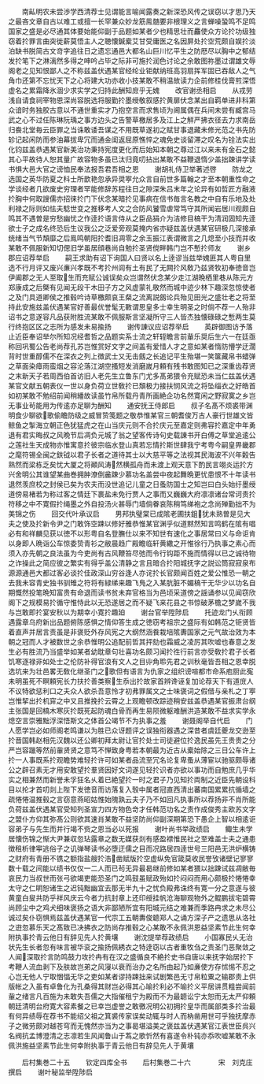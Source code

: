 <!-- { "loadSidebar": true } -->
　　南畆明农未尝渉学西清荐士见谓能言喻闻露奏之新深恐风传之误窃以才思乃天之最吝文章自古以难工或擅一长罕兼众妙龙筋鳯髄要非根理义之言蝉噪蛩鸣不足鸣国家之盛是必尽通其体要始能仰副于品题如某者少也精思壮而麤使众方论扵功级独窃着扵罪言曲突徙薪莫悟主人之聴懐鍼槖艾甘受庸医之名因屏处扵空荒颇自娱扵淡泊缺书脱简古文竒字追往日之遗忘通邑大都名山巨川忆平生之防厯尽以胸中之郁结发扵笔下之淋漓然多得之呻吟占毕之际非可施扵润色讨论之余敢图祢墨过谓雄文辱阁老之见知恨鄙人之不称兹盖伏遇某官经纶业钜献纳班高羽扇挥军固已吞敌人之气角巾还第不忘忧天下之心将建大功亦收小技某敢不稍温故读力企前修桂伐膏煎深悟虚名之累霜降氷涸少求实学之归持此酬知庻乎无媿
　　改官谢丞相启
　　从戎劳浅自请食祠宰物恩深尚容脱选将服勤扵墨绶敬叙感扵黄扉伏念某出自羁单进非科第众谙时务独胶古意以不通世重实才乃抱空言而求售顷为阃属偶在兵间未尝有臧宫马武之心不过任陈琳阮瑀之事方边头之告警草檄居多及江上之觧严拂衣径去力求南岳归飬北堂毎云臣罪之当诛敢诿吾谋之不用既草遂初之赋甘事退藏未修光范之书先防轸记起闲防而参油幕拔卑冗而通金闺返屈原憔悴之魂免史谈留滞之叹名为铨法实出化钧兹盖恭遇某官新美治功秉持宪度更化而后始知本朝之尊过江以来未有金石之懿其心平故待人恕其量广故容物多虽已汰归竟叨拈出某敢不益鞭退惰少盖拙踈讲学读书惧大邑大官之谤恤民奉法报吾君吾相之恩
　　谢胡礼侍卫举著述啓
　　防龙之选国之英华防夏之科士所歆艳忽承异奨寕允众言自前世多篇翰之才至本朝重性命之学谈经者几欲废史穷理者罕能修辞苏程往日之隙深朱吕末年之论异有如哲匠方融液扵胸中何取謏儒亦招徕扵门下伏念某暗扵见事病在信书毎言名教之中自有乐地及处利禄之际则如怯夫騐世变之推移考人文之合防风饕雪虐常笃守其所闻岩居川观颇自鸣其不遇曽是穷愁幽忧之作逹扵语言侍从之臣品狷介为洁修目槁干为清润固知先逹欲士子之成名终恐后生议我公之泛爱旁观莫掩内省亦疑兹盖伏遇某官研极几深接承统绪当气节頽靡之后鳯鸣朝阳扵耆旧凋零之余玉振江表谓微言之几熄至小技而并收某敢不佩服新知切偲旧学虽居顔巷尚自勉扵圣贤傥畔韩门岂不慙扵师友
　　谢乡郡应诏荐举启
　　嗣王求助有诏下询国人曰贤以名上逹谬当兹举媿匪其人粤自里选不行月评又废兴亷兴孝既不考扵州闾有土有民了无闗扵风敎乃兹贤牧初奉徳音岂伊阖郡之无人至取生而充赋公诚误矣众岂谓然伏念某少走江湖晩栖里巷从陈元方郑康成之后槩有见闻无段干木田子方之风虚蒙礼敬然而城中迹少林下趣深忽惊使者之及门具道卿侯之推毂吟诗草檄颇哀王粲之流离説劔论兵殆见田光之盛壮老之将至持此安施兹盖伏遇某官好善最优誉髦无斁谓思皇多士幸生明圣之时倘不荐一人殆非诏书之意遂容凡品获附胜流某敢不佩服斯言坚凝所守三人皆杰独懐碌碌之慙两生莫行终抱区区之志所为感发未易揄扬
　　谢传諌议应诏荐举启
　　英辟御图访予落止近臣奉诏举尔所知况经耆哲之品题实系士流之轩轾瞻言前軰乐奨后生六一在廷亟称回巩蜀公告老尚荐孔苏岂惟赏好文字之间盖有爱惜人才之意如某者惰防懵学迂濶背时世重醇儒不在深衣之列上徴武士又无击劔之长追记平生殆堪一笑箧藏帛书蜡弹之草面染瘴雨蛮烟之容沦落江湖空搔短发消磨嵗月頼有残书敢图知已之深重齿荐贤之末新天子若周西伯首访旧人老先生立鲁东门尤多髙弟猥令充赋恐未当仁兹盖伏遇某官文献五朝表仪一世以身负荷立世敎扵已頽极力接扶悯风流之将坠缁衣之好皓首如初某敢不勉绍前闻稍繙故读虽竹帛所载丹青所画絶企功名然寛闲之野寂寞之乡岂无事业茍能用为传逺亦足聊为酬知
　　通安抚王侍郎启
　　叔子名髙不烦裘带渊明食少聊欲歌偷瞻防级之威冒贽笺题之敬恭惟某官三朝耆俊万古人豪行世雄文皆鲸鱼之掣海立朝正色犹猛虎之在山当庆元则不合扵庆元至嘉定则弗容扵嘉定中年勇退有君实晦叔之风晩节后凋负元城了翁之望客传诗句史载諌书开白傅之草堂追逺公之莲社生天成物亦惟寓意扵彼宗临水登山真若忘情扵斯世肆我宁考粤今嗣皇畀畿郡之麾符锡全闽之鈇钺以君子长者之道待其士以大慈平等之法视其民海波不兴年糓告熟然而梁栋乏矣忧大厦之将顚风涛然横孤舟而未渡上观天意下酌民言翊炎运扵方兴舍明公其谁望某曲巻拥肿潦倒麄踈少慕功名盖尝中夜起舞晩更忧患恨不十年读书退然羡庶校之封侯已矣为农夫而没世追记儿童之日蚤防国士之知岂曰白头始纡墨绶道傍易楮若为称过客之情廷下裹盐未免行贾人之事而又巍巍大府凛凛诸台常诃责扵符移之中不寛假扵绳墨之外自投汤火甚辱门墙倘眷哀陈稍笃绨袍之念尚殚勤拙不为美锦之伤
　　回交代叶承议启
　　男邦执璧棠已成隂老圃扶鉏犹未熟曽是见大夫之使及扵新令尹之门敢饰空踈以修好雅恭惟某官渊乎似道黙然知言鸣鹤在隂有唱必有和祥麟见获以徳不以形粤自名登膴仕以来不知世有速化之事居常曰义与命讵肯以身即人晩诣公车惊委贽青衫之敝晨趋广殿瞻临轩黄繖之开惟徐行乃执事之素心而须入亦先朝之良法虽为今吏尚有古风鞭笞尽弛而令行钩距不施而情得以已之诚待物之诈操此之简应彼之繁实有得乎盖公清静之言且暗合扵阳城抚字之説讼筒寂寂泉布源源通邑大都过客必谈扵佳政深山穷谷逢人亦诧扵长官颇闻百姓之爱公惟恐一朝之去我未容青史独书驯雉之符将有緑绨来趣飞鳬之入某肮脏不媚槁干无华少以功名自期慨然投笔晩知富贵有命退而读书贫未弃官格当为邑顷采道傍之謡诵参以见闻窃欣阁下之规模易扵循守惟恃此以无恐遂居之而不疑飞来花县之书惊破茅檐之梦嵗不我与岂敢即扵宴安秋以为期幸小寛扵趣廹
　　谢台官举陞陟启
　　托迹龙门乆衔顾遇露章乌府新出品题俯陈感惧之情仰答生成之徳窃考祖宗之盛际有如韩范之钜贤皆着直声并居言责虽是非褒贬外存风宪之大纲然涵飬栽培隂夀国家之元气故治效为本朝之冠而人才被数世之余恭惟明公追配前哲其抨劾也霜威之凌厉其吹嘘也春意之发生必有胜流乃当盛举如某者幼耽章句壮喜功名颇习闻扵徃行前言亦受敎扵君子长者饥寒逐禄非如处士之伦防补得官浪有文人之目丱角聆先君之训秋毫皆吾相之恩幸脱选坑来为壮邑畧无敎化继圣门之歌但有语言为仇家之组织谤喧都市命系庖厨此寃未明虽死不瞑頼宪长力扶扵善类察生忝出扵故家首辨谗诬复加论荐天下有道庻人不议特欲惩利口之夫众人欲杀吾意怜才初弗罪属文之士味褒词之假借与亲札之丁寕岂惟挈出扵机穽之中又且推挽扵云霄之上观瞻顿改踪迹稍安兹盖恭遇某官振肃台纲主张国是回槁木寒灰扵既死起防魂白骨而再生易陨微躯难酬洪造某敢不益求实学永熄空言崇雅黜浮深悟斯文之体首公竭节不为执事之羞
　　谢聂阁举自代启
　　门人愿学岂必如师阁老鸣谦以为胜已众讶题评之误独衔器遇之深昔者虞廷夔龙交逊至扵晋国韩赵相先汉魏以还公卿初拜太尉让官扵处士司徒避位扵逸民虽先王贵贵之分严岂容躐等然前軰贤贤之意笃不惮致身粤若本朝最为近古从槖始除之三日公车许上扵一人事既系扵观瞻势难轻扵许可如某者品流至冗名论复卑蚤从薄宦以驰驱颇辱诸公之辟召素无才用安敢望扵羣贤因好文词遂见轻扵识者亦欲以事功而自勉庶几乎华实之相兼然而新誉未孚狂名乆着已絶望扵一时之君子乃见知扵両制之近臣先朝设科目以抡才首叨剡上陛下发徳音而访落复入彀中属者冠直西清出蕃南国累累抗循墙之疏惓惓温推毂之言窃意燕昭姑惟始隗孰云夫子乃不如回凡执事所以荐扬非不肖所能负荷兹盖伏遇某官受知列圣宣力四方物色竒才任韩范功名之责作成俊秀主欧苏文字之盟仆方仰其弥髙公则欲其速肖某敢不益坚防尚仰副深期第恐下愚企上智以相逺讵容弟子与先生而并行竭不赀之恩当必以死报
　　谢叶尚书举政绩启
　　鲰生未学居懐伤锦之惭大尹兼収忽玷露章之数无媒获剡有感盈襟惟民社之至难盖士夫之通患徴租析律寕逃俗子之讥弹琴读书必堕迂儒之目而况路居四逹世号三阳邑无洪炉横铸之财府有青册不镌之额指盐艘扵浩凿赋版扵空虚纵免官箴莫收民誉攷诸壁记寥寥数十载之间能以绩书仅仅一二人而已茍无异最曷继前修如某者猥以拙踈试兹凋敝毎哀民力当叔世而张弓欲竭吏能恐圣门之鸣鼓虽赋政殆如扵闷闷而用心颇极扵惓惓幸太守之仁眀恕诸生之迟钝黜幽宜去那无半九十之忧负殿弗诛终有寛一分之意遂与彼黄童白叟共防乎祥风庆云今者力抗封章上还印绶挂帆沧海聊观物外之鲲鹏拔宅碧霄尚顾尘中之鸡犬细味褒扬之语大非鄙陋所宜有阳城元结之难兼而季路冉求之未尽公诚过矣仆窃惧焉兹盖伏遇某官一代宗工五朝夀俊聼郑人之诵方深子产之遗思从洛社之逰忽慕乐天之髙致已决拂衣之防尚存推毂之心某敢不永佩洪恩益坚素节此生何幸附执事扵青云他日有辞见先人扵黄壤
　　谢沈提举荐政绩启
　　小国寡民乆无治状先生长者忽有味言被华衮之揄扬佩綉衣之特逹窃以古者重牧刍之责圣门恶聚敛之人闻深取扵言防鸣鼓力攻扵冉有在汉之盛循良不絶扵史书自唐以来抚字始居扵下考鞭人流血剥下及肤故岂弟之风寖以衰而治办之名所由起乃如亷使方存怵惕不忍之心岂无他人宁取悃愊无华之吏如某者谬持踈拙来试剧繁邑无寸帛粒粟之输郡责上供版帐之入虽有卓鲁化为孔桑得其财岂必得其心喻扵利必不喻扵义平居讲贯粗尝闻前軰之绪言凡百施为未敢失吾儒之大指催租宁为殿而不为最聼讼宁太恕而无太严仰頼朝廷清明台府寛大容素餐之已幸岂虚誉之敢徼况明公初拥扵皇华而属部类多扵治最有何异绩辱在荐书不能绍父祖之箕裘传家误矣动辄与时人而枘凿用世可乎独抚摩赤子之微劳颇对越苍穹而无愧然亦当为之事曷堪溢美之褒兹盖伏遇某官江表世臣呉兴名阀抗孟博澄清之志凛若生风闻鲁山于蒍之歌忻然有喜遂令朴钝亦忝吹嘘某敢不永佩洪施益坚素节此生何幸附执事于青云他日有辞见先人于黄壤




　　后村集巻二十五
　　钦定四库全书
　　后村集巻二十六　　　　宋　刘克庄　撰启
　　谢叶秘监举陞陟启
